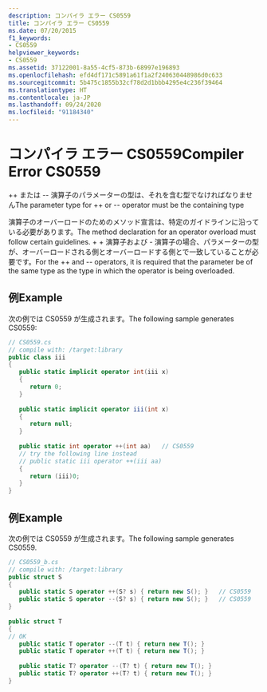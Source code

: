 ```yaml
---
description: コンパイラ エラー CS0559
title: コンパイラ エラー CS0559
ms.date: 07/20/2015
f1_keywords:
- CS0559
helpviewer_keywords:
- CS0559
ms.assetid: 37122001-8a55-4cf5-873b-68997e196893
ms.openlocfilehash: efd4df171c5891a61f1a2f240630448986d0c633
ms.sourcegitcommit: 5b475c1855b32cf78d2d1bbb4295e4c236f39464
ms.translationtype: HT
ms.contentlocale: ja-JP
ms.lasthandoff: 09/24/2020
ms.locfileid: "91184340"
---
```

# <a name="compiler-error-cs0559"></a><span data-ttu-id="f381c-103">コンパイラ エラー CS0559</span><span class="sxs-lookup"><span data-stu-id="f381c-103">Compiler Error CS0559</span></span>

<span data-ttu-id="f381c-104">++ または -- 演算子のパラメーターの型は、それを含む型でなければなりません</span><span class="sxs-lookup"><span data-stu-id="f381c-104">The parameter type for ++ or -- operator must be the containing type</span></span>  
  
 <span data-ttu-id="f381c-105">演算子のオーバーロードのためのメソッド宣言は、特定のガイドラインに沿っている必要があります。</span><span class="sxs-lookup"><span data-stu-id="f381c-105">The method declaration for an operator overload must follow certain guidelines.</span></span> <span data-ttu-id="f381c-106">+ + 演算子および - 演算子の場合、パラメーターの型が、オーバーロードされる側とオーバーロードする側とで一致していることが必要です。</span><span class="sxs-lookup"><span data-stu-id="f381c-106">For the ++ and -- operators, it is required that the parameter be of the same type as the type in which the operator is being overloaded.</span></span>  
  
## <a name="example"></a><span data-ttu-id="f381c-107">例</span><span class="sxs-lookup"><span data-stu-id="f381c-107">Example</span></span>  

 <span data-ttu-id="f381c-108">次の例では CS0559 が生成されます。</span><span class="sxs-lookup"><span data-stu-id="f381c-108">The following sample generates CS0559:</span></span>  
  
```csharp  
// CS0559.cs  
// compile with: /target:library  
public class iii  
{  
   public static implicit operator int(iii x)  
   {  
      return 0;  
   }  
  
   public static implicit operator iii(int x)  
   {  
      return null;  
   }  
  
   public static int operator ++(int aa)   // CS0559  
   // try the following line instead  
   // public static iii operator ++(iii aa)  
   {  
      return (iii)0;  
   }  
}  
```  
  
## <a name="example"></a><span data-ttu-id="f381c-109">例</span><span class="sxs-lookup"><span data-stu-id="f381c-109">Example</span></span>  

 <span data-ttu-id="f381c-110">次の例では CS0559 が生成されます。</span><span class="sxs-lookup"><span data-stu-id="f381c-110">The following sample generates CS0559.</span></span>  
  
```csharp  
// CS0559_b.cs  
// compile with: /target:library  
public struct S  
{  
   public static S operator ++(S? s) { return new S(); }   // CS0559  
   public static S operator --(S? s) { return new S(); }   // CS0559  
}  
  
public struct T  
{  
// OK  
   public static T operator --(T t) { return new T(); }  
   public static T operator ++(T t) { return new T(); }  
  
   public static T? operator --(T? t) { return new T(); }  
   public static T? operator ++(T? t) { return new T(); }  
}  
```

